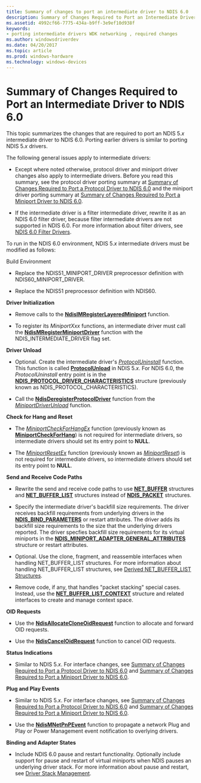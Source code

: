 ```yaml
---
title: Summary of changes to port an intermediate driver to NDIS 6.0
description: Summary of Changes Required to Port an Intermediate Driver to NDIS 6.0
ms.assetid: 4992cf66-7775-434a-b9ff-3e9ef10d938f
keywords:
- porting intermediate drivers WDK networking , required changes
ms.author: windowsdriverdev
ms.date: 04/20/2017
ms.topic: article
ms.prod: windows-hardware
ms.technology: windows-devices
---
```


# Summary of Changes Required to Port an Intermediate Driver to NDIS 6.0





This topic summarizes the changes that are required to port an NDIS 5.*x* intermediate driver to NDIS 6.0. Porting earlier drivers is similar to porting NDIS 5.*x* drivers.

The following general issues apply to intermediate drivers:

-   Except where noted otherwise, protocol driver and miniport driver changes also apply to intermediate drivers. Before you read this summary, see the protocol driver porting summary at [Summary of Changes Required to Port a Protocol Driver to NDIS 6.0](summary-of-changes-required-to-port-a-protocol-driver-to-ndis-6-0.md) and the miniport driver porting summary at [Summary of Changes Required to Port a Miniport Driver to NDIS 6.0](summary-of-changes-required-to-port-a-miniport-driver-to-ndis-6-0.md).

-   If the intermediate driver is a filter intermediate driver, rewrite it as an NDIS 6.0 filter driver, because filter intermediate drivers are not supported in NDIS 6.0. For more information about filter drivers, see [NDIS 6.0 Filter Drivers](ndis-filter-drivers.md).

To run in the NDIS 6.0 environment, NDIS 5.*x* intermediate drivers must be modified as follows:

<a href="" id="build-environment"></a>Build Environment  
-   Replace the NDIS51\_MINIPORT\_DRIVER preprocessor definition with NDIS60\_MINIPORT\_DRIVER.

-   Replace the NDIS51 preprocessor definition with NDIS60.

<a href="" id="driver-initialization-------"></a>**Driver Initialization**   
-   Remove calls to the [**NdisIMRegisterLayeredMiniport**](https://msdn.microsoft.com/library/windows/hardware/ff552205) function.

-   To register its *MiniportXxx* functions, an intermediate driver must call the [**NdisMRegisterMiniportDriver**](https://msdn.microsoft.com/library/windows/hardware/ff563654) function with the NDIS\_INTERMEDIATE\_DRIVER flag set.

<a href="" id="driver-unload"></a>**Driver Unload**  
-   Optional. Create the intermediate driver's [*ProtocolUninstall*](https://msdn.microsoft.com/library/windows/hardware/ff570279) function. This function is called [**ProtocolUnload**](https://msdn.microsoft.com/library/windows/hardware/ff563261) in NDIS 5.*x*. For NDIS 6.0, the *ProtocolUninstall* entry point is in the [**NDIS\_PROTOCOL\_DRIVER\_CHARACTERISTICS**](https://msdn.microsoft.com/library/windows/hardware/ff566825) structure (previously known as NDIS\_PROTOCOL\_CHARACTERISTICS).

-   Call the [**NdisDeregisterProtocolDriver**](https://msdn.microsoft.com/library/windows/hardware/ff561743) function from the [*MiniportDriverUnload*](https://msdn.microsoft.com/library/windows/hardware/ff559378) function.

<a href="" id="check-for-hang-and-reset-------"></a>**Check for Hang and Reset**   
-   The [*MiniportCheckForHangEx*](https://msdn.microsoft.com/library/windows/hardware/ff559346) function (previously known as [**MiniportCheckForHang**](https://msdn.microsoft.com/library/windows/hardware/ff549367)) is not required for intermediate drivers, so intermediate drivers should set its entry point to **NULL**.

-   The [*MiniportResetEx*](https://msdn.microsoft.com/library/windows/hardware/ff559432) function (previously known as [*MiniportReset*](https://msdn.microsoft.com/library/windows/hardware/ff550502)) is not required for intermediate drivers, so intermediate drivers should set its entry point to **NULL**.

<a href="" id="send-and-receive-code-paths-------"></a>**Send and Receive Code Paths**   
-   Rewrite the send and receive code paths to use [**NET\_BUFFER**](https://msdn.microsoft.com/library/windows/hardware/ff568376) structures and [**NET\_BUFFER\_LIST**](https://msdn.microsoft.com/library/windows/hardware/ff568388) structures instead of [**NDIS\_PACKET**](https://msdn.microsoft.com/library/windows/hardware/ff557086) structures.

-   Specify the intermediate driver's backfill size requirements. The driver receives backfill requirements from underlying drivers in the [**NDIS\_BIND\_PARAMETERS**](https://msdn.microsoft.com/library/windows/hardware/ff564832) or restart attributes. The driver adds its backfill size requirements to the size that the underlying drivers reported. The driver specfies backfill size requirements for its virtual miniports in the [**NDIS\_MINIPORT\_ADAPTER\_GENERAL\_ATTRIBUTES**](https://msdn.microsoft.com/library/windows/hardware/ff565923) structure or restart attributes.

-   Optional. Use the clone, fragment, and reassemble interfaces when handling NET\_BUFFER\_LIST structures. For more information about handling NET\_BUFFER\_LIST structures, see [Derived NET\_BUFFER\_LIST Structures](derived-net-buffer-list-structures.md).

-   Remove code, if any, that handles "packet stacking" special cases. Instead, use the [**NET\_BUFFER\_LIST\_CONTEXT**](https://msdn.microsoft.com/library/windows/hardware/ff568389) structure and related interfaces to create and manage context space.

<a href="" id="oid-requests-------"></a>**OID Requests**   
-   Use the [**NdisAllocateCloneOidRequest**](https://msdn.microsoft.com/library/windows/hardware/ff560706) function to allocate and forward OID requests.

-   Use the [**NdisCancelOidRequest**](https://msdn.microsoft.com/library/windows/hardware/ff561622) function to cancel OID requests.

<a href="" id="status-indications-------"></a>**Status Indications**   
-   Similar to NDIS 5.*x*. For interface changes, see [Summary of Changes Required to Port a Protocol Driver to NDIS 6.0](summary-of-changes-required-to-port-a-protocol-driver-to-ndis-6-0.md) and [Summary of Changes Required to Port a Miniport Driver to NDIS 6.0](summary-of-changes-required-to-port-a-miniport-driver-to-ndis-6-0.md).

<a href="" id="plug-and-play-events-------"></a>**Plug and Play Events**   
-   Similar to NDIS 5.*x*. For interface changes, see [Summary of Changes Required to Port a Protocol Driver to NDIS 6.0](summary-of-changes-required-to-port-a-protocol-driver-to-ndis-6-0.md) and [Summary of Changes Required to Port a Miniport Driver to NDIS 6.0](summary-of-changes-required-to-port-a-miniport-driver-to-ndis-6-0.md).

-   Use the [**NdisMNetPnPEvent**](https://msdn.microsoft.com/library/windows/hardware/ff563616) function to propagate a network Plug and Play or Power Management event notification to overlying drivers.

<a href="" id="binding-and-adapter--------states-------"></a>**Binding and Adapter States**   
-   Include NDIS 6.0 pause and restart functionality. Optionally include support for pause and restart of virtual miniports when NDIS pauses an underlying driver stack. For more information about pause and restart, see [Driver Stack Management](driver-stack-management.md).

 

 





